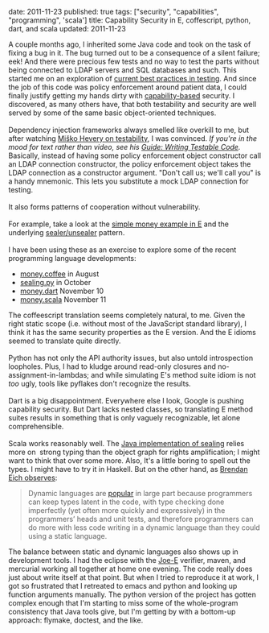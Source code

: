 date: 2011-11-23
published: true
tags: ["security", "capabilities", "programming", 'scala']
title: Capability Security in E, coffescript, python, dart, and scala
updated: 2011-11-23


A couple months ago, I inherited some Java code and took on the task of fixing a bug in it. The bug turned out to be a consequence of a silent failure; eek! And there were precious few tests and no way to test the parts without being connected to LDAP servers and SQL databases and such. This started me on an exploration of <a href="http://jakegoulding.com/blog/2011/10/10/learned-about-testing-last-year/">current best practices in testing</a>. And since the job of this code was policy enforcement around patient data, I could finally justify getting my hands dirty with <a href="http://en.wikipedia.org/wiki/Capability-based_security">capability-based</a> security. I discovered, as many others have, that both testability and security are well served by some of the same basic object-oriented techniques.<br />
<br />
 Dependency injection frameworks always smelled like overkill to me, but after watching <a href="http://misko.hevery.com/2011/02/14/video-recording-slides-psychology-of-testing-at-wealthfront-engineering/">Miško Hevery on testability</a>, I was convinced. <i>If you're in the mood for text rather than video, see his <a href="http://misko.hevery.com/code-reviewers-guide/">Guide: Writing Testable Code</a>.</i> Basically, instead of having some policy enforcement object constructor call an LDAP connection constructor, the policy enforcement object takes the LDAP connection as a constructor argument. "Don't call us; we'll call you" is a handy mnemonic. This lets you substitute a mock LDAP connection for testing.<br />
<br />
It also forms patterns of cooperation without vulnerability.<br />
<br />
For example, take a look at the <a href="http://www.erights.org/elib/capability/ode/ode-capabilities.html">simple money example in E</a> and the underlying <a href="http://wiki.erights.org/wiki/Walnut/Secure_Distributed_Computing/Capability_Patterns#Sealers_and_Unsealers">sealer/unsealer</a> pattern.<br />
<br />
I have been using these as an exercise to explore some of the recent programming language developments:<br />
<ul>
<li><a href="https://bitbucket.org/DanC/coffee-craft/src/682d06f02e99/money.coffee">money.coffee</a> in August </li>
<li><a href="http://informatics.kumc.edu/work/browser/raven-j/heron_wsgi/admin_lib/sealing.py">sealing.py</a> in October </li>
<li><a href="https://gist.github.com/1357307">money.dart</a> November 10 </li>
<li><a href="https://gist.github.com/1357438">money.scala</a> November 11</li>
</ul>
The coffeescript translation seems completely natural, to me. Given the right static scope (i.e. without most of the JavaScript standard library), I think it has the same security properties as the E version. And the E idioms seemed to translate quite directly.<br />
<br />
Python has not only the API authority issues, but also untold introspection loopholes. Plus, I had to kludge around read-only closures and no-assignment-in-lambdas; and while simulating E's method suite idiom is not <i>too</i> ugly, tools like pyflakes don't recognize the results.<br />
<br />
Dart is a big disappointment. Everywhere else I look, Google is pushing capability security. But Dart lacks nested classes, so translating E method suites results in something that is only vaguely recognizable, let alone comprehensible.<br />
<br />
Scala works reasonably well. The <a href="http://gitorious.org/repo-roscidus/e-core/blobs/fdf9643e419eea182b4d8d983f5b9955c7b73967/src/jsrc/org/erights/e/elib/sealing/SealedBox.java">Java implementation of sealing</a> relies more on&nbsp; strong typing than the object graph for rights amplification; I might want to think that over some more. Also, It's a little boring to spell out the types. I might have to try it in Haskell. But on the other hand, as <a href="http://brendaneich.com/2010/08/static-analysis-ftw/">Brendan Eich observes</a>:<br />
<blockquote class="tr_bq">
Dynamic languages are <a href="http://weblogs.mozillazine.org/roadmap/archives/2008/04/popularity.html">popular</a>
 in large part because programmers can keep types latent in the code, 
with type checking done imperfectly (yet often more quickly and 
expressively) in the programmers’ heads and unit tests, and therefore 
programmers can do more with less code writing in a dynamic language 
than they could using a static language.</blockquote>
The balance between static and dynamic languages also shows up in development tools. I had the eclipse with the <a href="http://code.google.com/p/joe-e/">Joe-E</a> verifier, maven, and mercurial working all together at home one evening. The code really does just about write itself at that point. But when I tried to reproduce it at work, I got so frustrated that I retreated to emacs and python and looking up function arguments manually. The python version of the project has gotten complex enough that I'm starting to miss some of the whole-program consistency that Java tools give, but I'm getting by with a bottom-up approach: flymake, doctest, and the like.<br />
<br />
<br />
